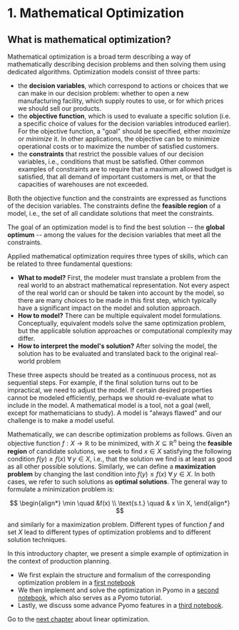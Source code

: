 # 1. Mathematical Optimization

## What is mathematical optimization?

Mathematical optimization is a broad term describing a way of mathematically describing decision problems and then solving them using dedicated algorithms. Optimization models consist of three parts:

- the **decision variables**, which correspond to actions or choices that we can make in our decision problem: whether to open a new manufacturing facility, which supply routes to use, or for which prices we should sell our products. 
- the **objective function**, which is used to evaluate a specific solution (i.e. a specific choice of values for the decision variables introduced earlier). For the objective function, a "goal" should be specified, either _maximize_ or _minimize_ it. In other applications, the objective can be to minimize operational costs or to maximize the number of satisfied customers.
- the **constraints** that restrict the possible values of our decision variables, i.e., conditions that must be satisfied. Other common examples of constraints are to require that a maximum allowed budget is satisfied, that all demand of important customers is met, or that the capacities of warehouses are not exceeded. 

Both the objective function and the constraints are expressed as functions of the decision variables. The constraints define the **feasible region** of a model, i.e., the set of all candidate solutions that meet the constraints.

The goal of an optimization model is to find the best solution -- the **global optimum** -- among the values for the decision variables that meet all the constraints. 

Applied mathematical optimization requires three types of skills, which can be related to three fundamental questions:
- **What to model?** First, the modeler must translate a problem from the real world to an abstract mathematical representation. Not every aspect of the real world can or should be taken into account by the model, so there are many choices to be made in this first step, which typically have a significant impact on the model and solution approach.
- **How to model?** There can be multiple equivalent model formulations. Conceptually, equivalent models solve the same optimization problem, but the applicable solution approaches or computational complexity may differ.
- **How to interpret the model's solution?** After solving the model, the solution has to be evaluated and translated back to the original real-world problem

These three aspects should be treated as a continuous process, not as sequential steps. For example, if the final solution turns out to be impractical, we need to adjust the model. If certain desired properties cannot be modeled efficiently, perhaps we should re-evaluate what to include in the model. A mathematical model is a tool, not a goal (well, except for mathematicians to study). A model is "always flawed" and our challenge is to make a model useful.

Mathematically, we can describe optimization problems as follows. Given an objective function $f: X \to \mathbb{R}$ to be minimized, with $X\subseteq \mathbb R^n$ being the **feasible region** of candidate solutions, we seek to find $x \in X$ satisfying the following condition $f(y) \geq f(x) \: \forall \, y \in X$, i.e., that the solution we find is at least as good as all other possible solutions. Similarly, we can define a **maximization problem** by changing the last condition into $f(y) \leq f(x) \: \forall \, y \in X$. In both cases, we refer to such solutions as **optimal solutions**. The general way to formulate a minimization problem is:

$$
\begin{align*}
\min \quad &f(x)  \\
\text{s.t.} \quad & x \in X,
\end{align*}
$$

and similarly for a maximization problem. Different types of function $f$ and set $X$ lead to different types of optimization problems and to different solution techniques.

In this introductory chapter, we present a simple example of optimization in the context of production planning.

- We first explain the structure and formalism of the corresponding optimization problem in a [first notebook](production-planning.ipynb)
- We then implement and solve the optimization in Pyomo in a [second notebook](production-planning-basic.ipynb), which also serves as a Pyomo tutorial.
- Lastly, we discuss some advance Pyomo features in a [third notebook](production-planning-advanced.ipynb).

Go to the [next chapter](../02/02.00.md) about linear optimization.